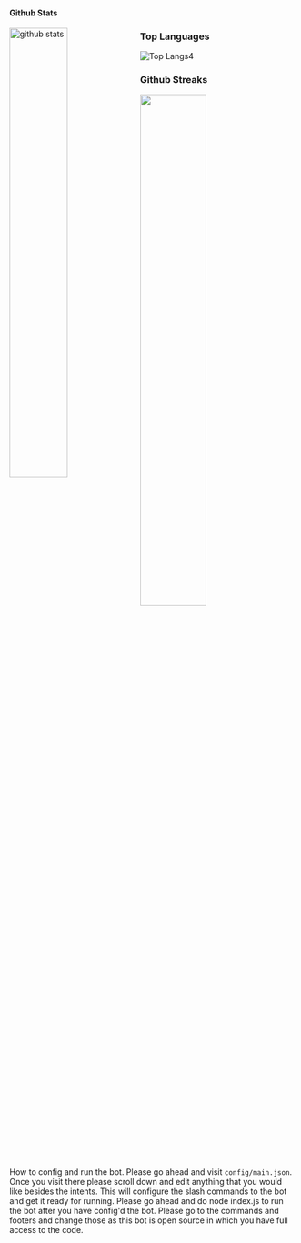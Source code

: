 #### Github Stats
<img src="https://github-readme-stats.vercel.app/api?username=ImYoung-Geneloop&show_icons=true&theme=gotham" alt="github stats" width="45%" align="left"/>


### Top Languages
 ![Top Langs](https://github-readme-stats.vercel.app/api/top-langs/?username=kritika-pattalam&layout=compact)4
 
 ### Github Streaks
<img src="https://github-readme-streak-stats.herokuapp.com/?user=kritika-pattalam&theme=dark" width="48%" >






How to config and run the bot. Please go ahead and visit `config/main.json`. Once you visit there please scroll down and edit anything that you would like besides the intents. This will configure the slash commands to the bot and get it ready for running. Please go ahead and do node index.js to run the bot after you have config'd the bot. Please go to the commands and footers and change those as this bot is open source in which you have full access to the code.

